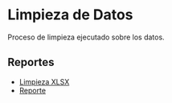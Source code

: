 # Limpieza de Datos

Proceso de limpieza ejecutado sobre los datos.

## Reportes

- [Limpieza XLSX](../src/static/xlsx/cleaning.xlsx)
- [Reporte](../src/static/auditoria/cleaning_report.txt)
